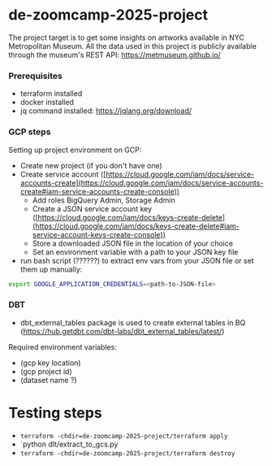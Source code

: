 # de-zoomcamp-2025-project

The project target is to get some insights on artworks available in NYC Metropolitan Museum. All the data used in this project is publicly available through the museum's REST API: https://metmuseum.github.io/

### Prerequisites
- terraform installed
- docker installed
- jq command installed: https://jqlang.org/download/

### GCP steps
Setting up project environment on GCP:
- Create new project (if you don't have one)
- Create service account ([https://cloud.google.com/iam/docs/service-accounts-create](https://cloud.google.com/iam/docs/service-accounts-create#iam-service-accounts-create-console))
    - Add roles BigQuery Admin, Storage Admin
    - Create a JSON service account key ([https://cloud.google.com/iam/docs/keys-create-delete](https://cloud.google.com/iam/docs/keys-create-delete#iam-service-account-keys-create-console))
    - Store a downloaded JSON file in the location of your choice
    - Set an environment variable with a path to your JSON key file
- run bash script (??????) to extract env vars from your JSON file or set them up manually:

```sh
export GOOGLE_APPLICATION_CREDENTIALS=<path-to-JSON-file>
````

### DBT

- dbt_external_tables package is used to create external tables in BQ (https://hub.getdbt.com/dbt-labs/dbt_external_tables/latest/)


Required environment variables:
- (gcp key location)
- (gcp project id)
- (dataset name ?)



# Testing steps

- `terraform -chdir=de-zoomcamp-2025-project/terraform apply`
- `python dlt/extract_to_gcs.py
- `terraform -chdir=de-zoomcamp-2025-project/terraform destroy`